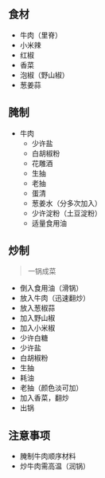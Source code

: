 ## 食材

- 牛肉（里脊）
- 小米辣
- 红椒
- 香菜
- 泡椒（野山椒）
- 葱姜蒜
## 腌制

- 牛肉
	- 少许盐
	- 白胡椒粉
	- 花雕酒
	- 生抽
	- 老抽
	- 蛋清
	- 葱姜水（分多次加入）
	- 少许淀粉（土豆淀粉）
	- 适量食用油
## 炒制

> 一锅成菜

- 倒入食用油（滑锅）
- 放入牛肉（迅速翻炒）
- 放入葱椒蒜
- 加入野山椒
- 加入小米椒
- 少许白糖
- 少许盐
- 白胡椒粉
- 生抽
- 耗油
- 老抽（颜色淡可加）
- 加入香菜，翻炒
- 出锅
## 注意事项

- 腌制牛肉顺序材料
- 炒牛肉需高温（润锅）